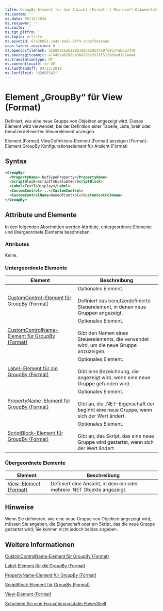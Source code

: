 ```yaml
---
title: GroupBy-Element für die Ansicht (Format) | Microsoft-Dokumentation
ms.custom: ''
ms.date: 09/13/2016
ms.reviewer: ''
ms.suite: ''
ms.tgt_pltfrm: ''
ms.topic: article
ms.assetid: 67a2b061-2a4a-4ad1-84f9-cdbefb64aaab
caps.latest.revision: 8
ms.openlocfilehash: abb8b91626128b3deaa2db24a9fd8b34a6563410
ms.sourcegitcommit: e7445ba8203da304286c591ff513900ad1c244a4
ms.translationtype: MT
ms.contentlocale: de-DE
ms.lasthandoff: 04/23/2019
ms.locfileid: "62065542"
---
```

# <a name="groupby-element-for-view-format"></a>Element „GroupBy“ für View (Format)

Definiert, wie eine neue Gruppe von Objekten angezeigt wird. Dieses Element wird verwendet, bei der Definition einer Tabelle, Liste, breit oder benutzerdefiniertes Steuerelement anzeigen.

Element (Format) ViewDefinitions-Element (Format) anzeigen (Format)-Element GroupBy Konfigurationselement für Ansicht (Format)

## <a name="syntax"></a>Syntax

```xml
<GroupBy>
  <PropertyName>.NetTypeProperty</PropertyName>
  <ScriptBlock>ScriptToEvaluate</ScriptBlock>
  <Label>TextToDisplay</Label>
  <CustomControl>...</CustomControl>
  <CustomControlName>NameOfControl</CustomControlName>
</GroupBy>
```

## <a name="attributes-and-elements"></a>Attribute und Elemente

In den folgenden Abschnitten werden Attribute, untergeordnete Elemente und übergeordnete Elemente beschrieben.

### <a name="attributes"></a>Attributes

Keine.

### <a name="child-elements"></a>Untergeordnete Elemente

|Element|Beschreibung|
|-------------|-----------------|
|[CustomControl-Element für GroupBy (Format)](./customcontrol-element-for-groupby-format.md)|Optionales Element.<br /><br /> Definiert das benutzerdefinierte Steuerelement, in denen neue Gruppen angezeigt.|
|[CustomControlName-Element für GroupBy (Format)](./customcontrolname-element-for-groupby-format.md)|Optionales Element.<br /><br /> Gibt den Namen eines Steuerelements, die verwendet wird, um die neue Gruppe anzuzeigen.|
|[Label-Element für die GroupBy (Format)](./label-element-for-groupby-format.md)|Optionales Element.<br /><br /> Gibt eine Bezeichnung, die angezeigt wird, wenn eine neue Gruppe gefunden wird.|
|[PropertyName-Element für GroupBy (Format)](./propertyname-element-for-groupby-format.md)|Optionales Element.<br /><br /> Gibt an, die .NET-Eigenschaft der beginnt eine neue Gruppe, wenn sich der Wert ändert.|
|[ScriptBlock-Element für GroupBy (Format)](./scriptblock-element-for-groupby-format.md)|Optionales Element.<br /><br /> Gibt an, das Skript, das eine neue Gruppe wird gestartet, wenn sich der Wert ändert.|

### <a name="parent-elements"></a>Übergeordnete Elemente

|Element|Beschreibung|
|-------------|-----------------|
|[View-Element (Format)](./view-element-format.md)|Definiert eine Ansicht, in dem ein oder mehrere .NET Objekte angezeigt.|

## <a name="remarks"></a>Hinweise

Wenn Sie definieren, wie eine neue Gruppe von Objekten angezeigt wird, müssen Sie angeben, die Eigenschaft oder ein Skript, das die neue Gruppe gestartet wird; Sie können nicht jedoch beides angeben.

## <a name="see-also"></a>Weitere Informationen

[CustomControlName-Element für GroupBy (Format)](./customcontrolname-element-for-groupby-format.md)

[Label-Element für die GroupBy (Format)](./label-element-for-groupby-format.md)

[PropertyName-Element für GroupBy (Format)](./propertyname-element-for-groupby-format.md)

[ScriptBlock-Element für GroupBy (Format)](./scriptblock-element-for-groupby-format.md)

[View-Element (Format)](./view-element-format.md)

[Schreiben Sie eine Formatierungsdatei PowerShell](./writing-a-powershell-formatting-file.md)
